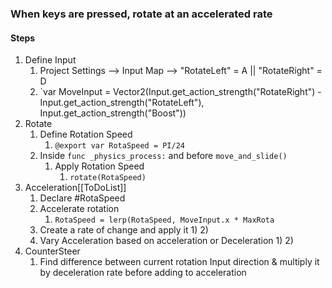 ### When keys are pressed, rotate at an accelerated rate

#### Steps
1) Define Input
	1) Project Settings --> Input Map --> "RotateLeft" = A || "RotateRight" = D
	2) `var MoveInput = Vector2(Input.get_action_strength("RotateRight") - Input.get_action_strength("RotateLeft"), Input.get_action_strength("Boost"))
2) Rotate
	1) Define Rotation Speed
		1) `@export var RotaSpeed = PI/24`
	2) Inside `func _physics_process:` and before `move_and_slide()`
		1) Apply Rotation Speed
			1) `rotate(RotaSpeed)`
3) Acceleration[[ToDoList]]
	1) Declare #RotaSpeed
	2) Accelerate rotation
		1) `RotaSpeed = lerp(RotaSpeed, MoveInput.x * MaxRota`
	3) Create a rate of change and apply it
		1) 
		2) 
	4) Vary Acceleration based on acceleration or Deceleration
		1) 
		2) 
5) CounterSteer
	1) Find difference between current rotation Input direction & multiply it by deceleration rate before adding to acceleration